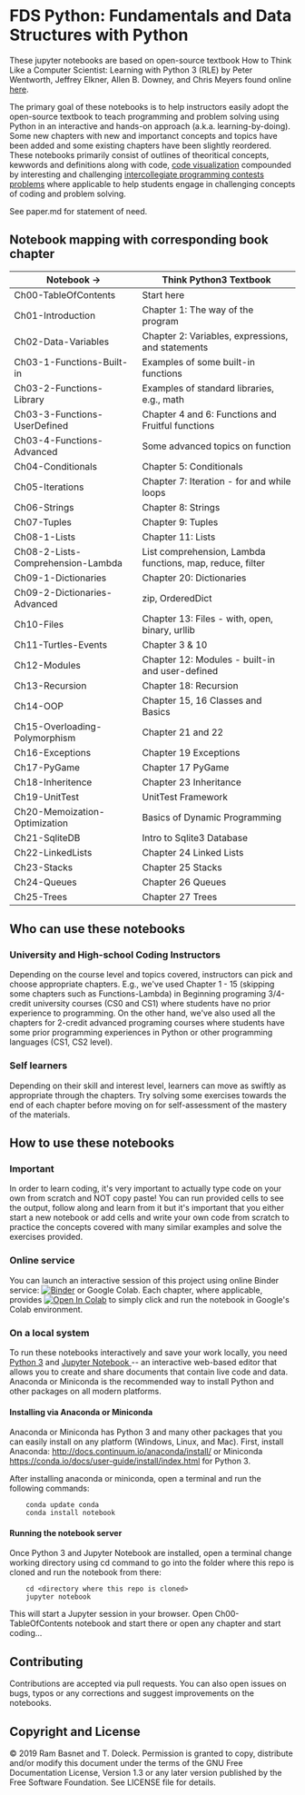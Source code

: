 # FDS Python: Fundamentals and Data Structures with Python

These jupyter notebooks are based on open-source textbook How to Think Like a Computer Scientist: Learning with Python 3 (RLE) by Peter Wentworth, Jeffrey Elkner, Allen B. Downey, and Chris Meyers found online [here](http://openbookproject.net/thinkcs/python/english3e/index.html).

The primary goal of these notebooks is to help instructors easily adopt the open-source textbook to teach programming and problem solving using Python in an interactive and hands-on approach (a.k.a. learning-by-doing). Some new chapters with new and importanct concepts and topics have been added and some existing chapters have been slightly reordered. These notebooks primarily consist of outlines of theoritical concepts, kewwords and definitions along with code, [code visualization](https://pythontutor.com) compounded by interesting and challenging [intercollegiate programming contests problems](https://open.kattis.com) where applicable to help students engage in challenging concepts of coding and problem solving.

See paper.md for statement of need.

## Notebook mapping with corresponding book chapter

| Notebook ->                       | Think Python3 Textbook                                    |
| --------------------------------- | --------------------------------------------------------- |
| Ch00-TableOfContents              | Start here                                                |
| Ch01-Introduction                 | Chapter 1: The way of the program                         |
| Ch02-Data-Variables               | Chapter 2: Variables, expressions, and statements         |
| Ch03-1-Functions-Built-in         | Examples of some built-in functions                       |
| Ch03-2-Functions-Library          | Examples of standard libraries, e.g., math                |
| Ch03-3-Functions-UserDefined      | Chapter 4 and 6: Functions and Fruitful functions         |
| Ch03-4-Functions-Advanced         | Some advanced topics on function                          |
| Ch04-Conditionals                 | Chapter 5: Conditionals                                   |
| Ch05-Iterations                   | Chapter 7: Iteration - for and while loops                |
| Ch06-Strings                      | Chapter 8: Strings                                        |
| Ch07-Tuples                       | Chapter 9: Tuples                                         |
| Ch08-1-Lists                      | Chapter 11: Lists                                         |
| Ch08-2-Lists-Comprehension-Lambda | List comprehension, Lambda functions, map, reduce, filter |
| Ch09-1-Dictionaries               | Chapter 20: Dictionaries                                  |
| Ch09-2-Dictionaries-Advanced      | zip, OrderedDict                                          |
| Ch10-Files                        | Chapter 13: Files - with, open, binary, urllib            |
| Ch11-Turtles-Events               | Chapter 3 & 10                                            |
| Ch12-Modules                      | Chapter 12: Modules - built-in and user-defined           |
| Ch13-Recursion                    | Chapter 18: Recursion                                     |
| Ch14-OOP                          | Chapter 15, 16 Classes and Basics                         |
| Ch15-Overloading-Polymorphism     | Chapter 21 and 22                                         |
| Ch16-Exceptions                   | Chapter 19 Exceptions                                     |
| Ch17-PyGame                       | Chapter 17 PyGame                                         |
| Ch18-Inheritence                  | Chapter 23 Inheritance                                    |
| Ch19-UnitTest                     | UnitTest Framework                                        |
| Ch20-Memoization-Optimization     | Basics of Dynamic Programming                             |
| Ch21-SqliteDB                     | Intro to Sqlite3 Database                                 |
| Ch22-LinkedLists                  | Chapter 24 Linked Lists                                   |
| Ch23-Stacks                       | Chapter 25 Stacks                                         |
| Ch24-Queues                       | Chapter 26 Queues                                         |
| Ch25-Trees                        | Chapter 27 Trees                                          |

## Who can use these notebooks

### University and High-school Coding Instructors

Depending on the course level and topics covered, instructors can pick and choose appropriate chapters. E.g., we've used Chapter 1 - 15 (skipping some chapters such as Functions-Lambda) in Beginning programing 3/4-credit university courses (CS0 and CS1) where students have no prior experience to programming. On the other hand, we've also used all the chapters for 2-credit advanced programing courses where students have some prior programming experiences in Python or other programming languages (CS1, CS2 level).

### Self learners

Depending on their skill and interest level, learners can move as swiftly as appropriate through the chapters. Try solving some exercises towards the end of each chapter before moving on for self-assessment of the mastery of the materials.

## How to use these notebooks

### Important

In order to learn coding, it's very important to actually type code on your own from scratch and NOT copy paste! You can run provided cells to see the output, follow along and learn from it but it's important that you either start a new notebook or add cells and write your own code from scratch to practice the concepts covered with many similar examples and solve the exercises provided.

### Online service

You can launch an interactive session of this project using online Binder service:
[![Binder](https://mybinder.org/badge_logo.svg)](https://mybinder.org/v2/gh/rambasnet/thinkpythonnotebooks/master) or Google Colab. Each chapter, where applicable, provides [![Open In Colab](https://colab.research.google.com/assets/colab-badge.svg)](https://colab.research.google.com) to simply click and run the notebook in Google's Colab environment.

### On a local system

To run these notebooks interactively and save your work locally, you need <a href="https://www.python.org/" target="_blank">Python 3</a> and <a href="http://jupyter.org/" target="_blank"> Jupyter Notebook </a> -- an interactive web-based editor that allows you to create and share documents that contain live code and data. Anaconda or Miniconda is the recommended way to install Python and other packages on all modern platforms.

#### Installing via Anaconda or Miniconda

Anaconda or Miniconda has Python 3 and many other packages that you can easily install on any platform (Windows, Linux, and Mac). First, install Anaconda: http://docs.continuum.io/anaconda/install/ or Miniconda https://conda.io/docs/user-guide/install/index.html for Python 3.

After installing anaconda or miniconda, open a terminal and run the following commands:

```
    conda update conda
    conda install notebook
```

#### Running the notebook server

Once Python 3 and Jupyter Notebook are installed, open a terminal change working directory using cd command to go into the folder where this repo is cloned and run the notebook from there:

```
    cd <directory where this repo is cloned>
    jupyter notebook
```

This will start a Jupyter session in your browser. Open Ch00-TableOfContents notebook and start there or open any chapter and start coding...

## Contributing

Contributions are accepted via pull requests. You can also open issues on bugs, typos or any corrections and suggest improvements on the notebooks.

## Copyright and License

&copy; 2019 Ram Basnet and T. Doleck. Permission is granted to copy, distribute and/or modify this document
under the terms of the GNU Free Documentation License, Version 1.3
or any later version published by the Free Software Foundation. See LICENSE file for details.
